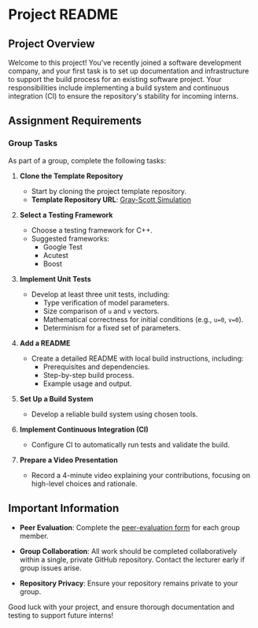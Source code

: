 # Project README

## Project Overview

Welcome to this project! You've recently joined a software development company, and your first task is to set up documentation and infrastructure to support the build process for an existing software project. Your responsibilities include implementing a build system and continuous integration (CI) to ensure the repository's stability for incoming interns.

## Assignment Requirements

### Group Tasks

As part of a group, complete the following tasks:

1. **Clone the Template Repository**
   - Start by cloning the project template repository.
   - **Template Repository URL**: [Gray-Scott Simulation](https://www.github.com/scicomp-durham/gray-scott-sim)

2. **Select a Testing Framework**
   - Choose a testing framework for C++.
   - Suggested frameworks:
     - Google Test
     - Acutest
     - Boost

3. **Implement Unit Tests**
   - Develop at least three unit tests, including:
     - Type verification of model parameters.
     - Size comparison of `u` and `v` vectors.
     - Mathematical correctness for initial conditions (e.g., `u=0`, `v=0`).
     - Determinism for a fixed set of parameters.

4. **Add a README**
   - Create a detailed README with local build instructions, including:
     - Prerequisites and dependencies.
     - Step-by-step build process.
     - Example usage and output.

5. **Set Up a Build System**
   - Develop a reliable build system using chosen tools.

6. **Implement Continuous Integration (CI)**
   - Configure CI to automatically run tests and validate the build.

7. **Prepare a Video Presentation**
   - Record a 4-minute video explaining your contributions, focusing on high-level choices and rationale.

## Important Information

- **Peer Evaluation**: Complete the [peer-evaluation form](https://forms.office.com/e/52CPWjaYvj) for each group member.
  
- **Group Collaboration**: All work should be completed collaboratively within a single, private GitHub repository. Contact the lecturer early if group issues arise.

- **Repository Privacy**: Ensure your repository remains private to your group.

Good luck with your project, and ensure thorough documentation and testing to support future interns!
